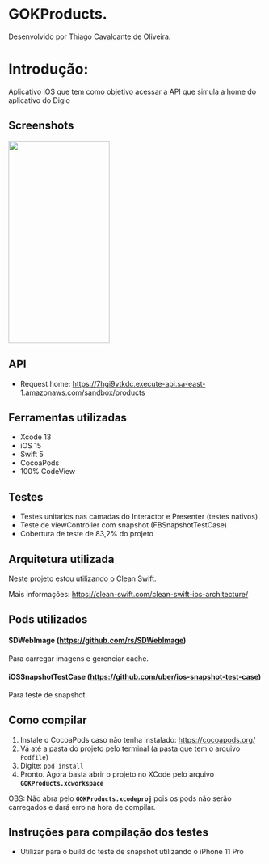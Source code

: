 # GOKProducts.

Desenvolvido por Thiago Cavalcante de Oliveira.

# Introdução: 
Aplicativo iOS que tem como objetivo acessar a API que simula a home do aplicativo do Digio 

## Screenshots

<img src="https://i.ibb.co/Y0nNmQZ/Captura-de-Tela-2022-07-25-a-s-12-14-42.png" height="400" width="200">     


## API
- Request home: https://7hgi9vtkdc.execute-api.sa-east-1.amazonaws.com/sandbox/products


## Ferramentas utilizadas

- Xcode 13
- iOS 15
- Swift 5
- CocoaPods
- 100% CodeView

## Testes

- Testes unitarios nas camadas do Interactor e Presenter (testes nativos)
- Teste de viewController com snapshot (FBSnapshotTestCase)
- Cobertura de teste de 83,2% do projeto

## Arquitetura utilizada

Neste projeto estou utilizando o Clean Swift.

Mais informações: https://clean-swift.com/clean-swift-ios-architecture/
 
## Pods utilizados

#### SDWebImage (https://github.com/rs/SDWebImage)
Para carregar imagens e gerenciar cache.

#### iOSSnapshotTestCase (https://github.com/uber/ios-snapshot-test-case)
Para teste de snapshot.


## Como compilar

1. Instale o CocoaPods caso não tenha instalado: https://cocoapods.org/
2. Vá até a pasta do projeto pelo terminal (a pasta que tem o arquivo `Podfile`)
3. Digite: `pod install`
4. Pronto. Agora basta abrir o projeto no XCode pelo arquivo **`GOKProducts.xcworkspace`**

OBS: Não abra pelo **`GOKProducts.xcodeproj`** pois os pods não serão carregados e dará erro na hora de compilar.

## Instruçōes para compilação dos testes
- Utilizar para o build do teste de snapshot utilizando o iPhone 11 Pro
